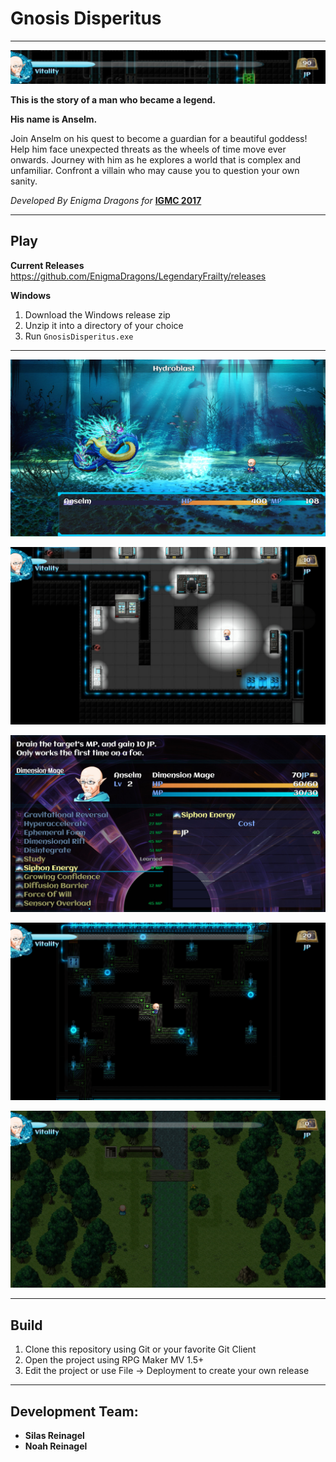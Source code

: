 # Gnosis Disperitus

----

![screenshot](https://github.com/EnigmaDragons/LegendaryFrailty/blob/master/screenshots/Banner.jpg)

**This is the story of a man who became a legend.**

**His name is Anselm.**

Join Anselm on his quest to become a guardian for a beautiful goddess! Help him face unexpected threats as the wheels of time move ever onwards. Journey with him as he explores a world that is complex and unfamiliar. Confront a villain who may cause you to question your own sanity. 

*Developed By Enigma Dragons for* [**IGMC 2017**](https://itch.io/jam/igmc2017)


----

## Play

**Current Releases**
https://github.com/EnigmaDragons/LegendaryFrailty/releases

**Windows**
1. Download the Windows release zip
2. Unzip it into a directory of your choice
3. Run `GnosisDisperitus.exe`

----

![screenshot](https://github.com/EnigmaDragons/LegendaryFrailty/blob/master/screenshots/FightingTheWaterGuardian.jpg)

![screenshot](https://github.com/EnigmaDragons/LegendaryFrailty/blob/master/screenshots/RoboticRepairRoom.jpg)

![screenshot](https://github.com/EnigmaDragons/LegendaryFrailty/blob/master/screenshots/Skills.jpg)

![screenshot](https://github.com/EnigmaDragons/LegendaryFrailty/blob/master/screenshots/DiskRoom.png)

![screenshot](https://github.com/EnigmaDragons/LegendaryFrailty/blob/master/screenshots/MysteriousStaircase.jpg)

----

## Build

1. Clone this repository using Git or your favorite Git Client
2. Open the project using RPG Maker MV 1.5+
3. Edit the project or use File -> Deployment to create your own release

----

## Development Team:
* **Silas Reinagel**
* **Noah Reinagel**